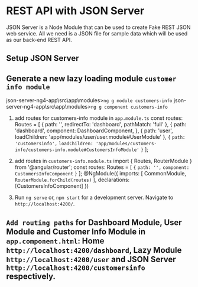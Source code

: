 # REST API with JSON Server
JSON Server is a Node Module that can be used to create Fake REST JSON web service. All we need is a JSON file for sample data which will be used as our back-end REST API.

## Setup JSON Server



## Generate a new lazy loading module `customer info module`
json-server-ng4-app\src\app\modules>`ng g module customers-info`
json-server-ng4-app\src\app\modules>`ng g component customers-info`

1. add routes for customers-info module in `app.module.ts` const routes: Routes = [
  {
    path: '',
    redirectTo: 'dashboard',
    pathMatch: 'full'
  },
  {
      path: 'dashboard', 
      component: DashboardComponent, 
  },
  {
    path: 'user',
    loadChildren: 'app/modules/user/user.module#UserModule'
  },
  `{`
    `path: 'customersinfo',`
    `loadChildren: 'app/modules/customers-info/customers-info.module#CustomersInfoModule'`
  `}`
];

2. add routes in `customers-info.module.ts`
import { Routes, RouterModule } from '@angular/router'; const routes: Routes = [
  `{`
    `path: '',`
    `component: CustomersInfoComponent`
  `}`
]; @NgModule({
  imports: [
    CommonModule,
    `RouterModule.forChild(routes)`
  ],
  declarations: [CustomersInfoComponent]
})

3. Run `ng serve` or, `npm start` for a development server. Navigate to `http://localhost:4200/`.

## `Add routing paths` for Dashboard Module, User Module and Customer Info Module in `app.component.html`: Home `http://localhost:4200/dashboard`,  Lazy Module `http://localhost:4200/user` and JSON Server `http://localhost:4200/customersinfo` respectively.

